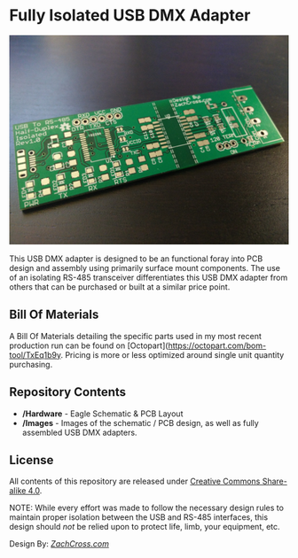 Fully Isolated USB DMX Adapter
==================


![USB DMX Isolated - Bare PCB](/Images/USB-DMX-ISOLATED_BarePCB.jpg)  

This USB DMX adapter is designed to be an functional foray into PCB design and assembly using primarily surface mount components.  The use of an isolating RS-485 transceiver differentiates this USB DMX adapter from others that can be purchased or built at a similar price point.

Bill Of Materials
-------------------

A Bill Of Materials detailing the specific parts used in my most recent production run can be found on [Octopart](https://octopart.com/bom-tool/TxEq1b9y.  Pricing is more or less optimized around single unit quantity purchasing.


Repository Contents
-------------------

* **/Hardware** - Eagle Schematic & PCB Layout
* **/Images** - Images of the schematic / PCB design, as well as fully assembled USB DMX adapters.

License
-------------------

All contents of this repository are released under [Creative Commons Share-alike 4.0](http://creativecommons.org/licenses/by-sa/4.0/).

NOTE:  While every effort was made to follow the necessary design rules to maintain proper isolation between the USB and RS-485 interfaces, this design should *not* be relied upon to protect life, limb, your equipment, etc.

Design By: [*ZachCross.com*](https://ZachCross.com)
